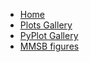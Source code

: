 - [Home](/)
- [Plots Gallery](/plotsgallery/README.md)
- [PyPlot Gallery](/pyplot/README.md)
- [MMSB figures](/mmsb/README.md)